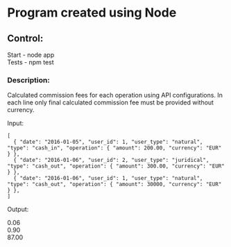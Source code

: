 # Program created using Node

## Control:
Start - node app  
Tests - npm test

### Description:
Calculated commission fees for each operation using API configurations. In each line only final calculated commission fee must be provided without currency.

Input:
```
[
  { "date": "2016-01-05", "user_id": 1, "user_type": "natural", "type": "cash_in", "operation": { "amount": 200.00, "currency": "EUR" } },
  { "date": "2016-01-06", "user_id": 2, "user_type": "juridical", "type": "cash_out", "operation": { "amount": 300.00, "currency": "EUR" } },
  { "date": "2016-01-06", "user_id": 1, "user_type": "natural", "type": "cash_out", "operation": { "amount": 30000, "currency": "EUR" } },
]
```
Output:   
  
0.06  
0.90  
87.00  

